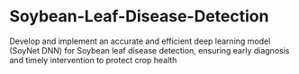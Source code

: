 # Soybean-Leaf-Disease-Detection
Develop and implement an accurate and efficient deep learning model (SoyNet DNN) for Soybean leaf disease detection, ensuring early diagnosis and timely intervention to protect crop health
